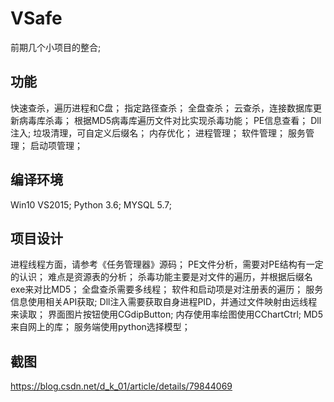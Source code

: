 # VSafe


前期几个小项目的整合;

## 功能

快速查杀，遍历进程和C盘；
指定路径查杀；
全盘查杀；
云查杀，连接数据库更新病毒库杀毒；
根据MD5病毒库遍历文件对比实现杀毒功能；
PE信息查看；
Dll注入;
垃圾清理，可自定义后缀名；
内存优化；
进程管理；
软件管理；
服务管理；
启动项管理；

## 编译环境

Win10 VS2015; 
Python 3.6; 
MYSQL 5.7; 


## 项目设计

进程线程方面，请参考《任务管理器》源码；
PE文件分析，需要对PE结构有一定的认识；
难点是资源表的分析；
杀毒功能主要是对文件的遍历，并根据后缀名exe来对比MD5；
全盘查杀需要多线程；
软件和启动项是对注册表的遍历；
服务信息使用相关API获取;
Dll注入需要获取自身进程PID，并通过文件映射由远线程来读取；
界面图片按钮使用CGdipButton;
内存使用率绘图使用CChartCtrl;
MD5来自网上的库；
服务端使用python选择模型；

## 截图
https://blog.csdn.net/d_k_01/article/details/79844069
